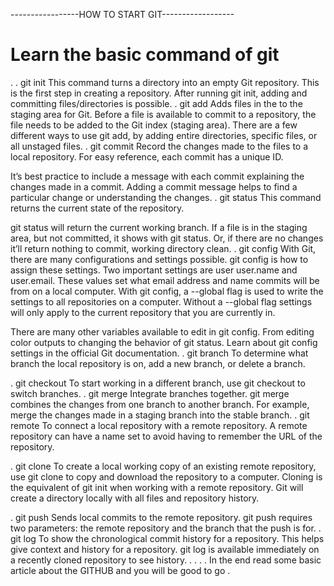 -----------------HOW TO START GIT------------------
# Learn the basic command of git
.
.
git init
This command turns a directory into an empty Git repository. This is the first step in creating a repository. After running git init, adding and committing files/directories is possible.
.
git add
Adds files in the to the staging area for Git. Before a file is available to commit to a repository, the file needs to be added to the Git index (staging area). There are a few different ways to use git add, by adding entire directories, specific files, or all unstaged files.
.
git commit
Record the changes made to the files to a local repository. For easy reference, each commit has a unique ID.

It’s best practice to include a message with each commit explaining the changes made in a commit. Adding a commit message helps to find a particular change or understanding the changes.
.
git status
This command returns the current state of the repository.

git status will return the current working branch. If a file is in the staging area, but not committed, it shows with git status. Or, if there are no changes it’ll return nothing to commit, working directory clean.
.
git config
With Git, there are many configurations and settings possible. git config is how to assign these settings. Two important settings are user user.name and user.email. These values set what email address and name commits will be from on a local computer. With git config, a --global flag is used to write the settings to all repositories on a computer. Without a --global flag settings will only apply to the current repository that you are currently in.

There are many other variables available to edit in git config. From editing color outputs to changing the behavior of git status. Learn about git config settings in the official Git documentation.
.
git branch
To determine what branch the local repository is on, add a new branch, or delete a branch.

.
git checkout
To start working in a different branch, use git checkout to switch branches.
.
git merge
Integrate branches together. git merge combines the changes from one branch to another branch. For example, merge the changes made in a staging branch into the stable branch.
.
git remote
To connect a local repository with a remote repository. A remote repository can have a name set to avoid having to remember the URL of the repository.

.
git clone
To create a local working copy of an existing remote repository, use git clone to copy and download the repository to a computer. Cloning is the equivalent of git init when working with a remote repository. Git will create a directory locally with all files and repository history.

.
git push
Sends local commits to the remote repository. git push requires two parameters: the remote repository and the branch that the push is for.
.
git log
To show the chronological commit history for a repository. This helps give context and history for a repository. git log is available immediately on a recently cloned repository to see history.
.
.
.
.
In the end read some basic article about the GITHUB and you will  be good to go .


